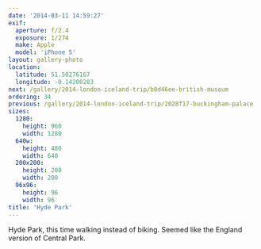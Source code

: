 ```yaml
---
date: '2014-03-11 14:59:27'
exif:
  aperture: f/2.4
  exposure: 1/274
  make: Apple
  model: 'iPhone 5'
layout: gallery-photo
location:
  latitude: 51.50276167
  longitude: -0.14200283
next: /gallery/2014-london-iceland-trip/b0d46ee-british-museum
ordering: 34
previous: /gallery/2014-london-iceland-trip/2028f17-buckingham-palace
sizes:
  1280:
    height: 960
    width: 1280
  640w:
    height: 480
    width: 640
  200x200:
    height: 200
    width: 200
  96x96:
    height: 96
    width: 96
title: 'Hyde Park'
---
```


Hyde Park, this time walking instead of biking. Seemed like the England version of Central Park.
